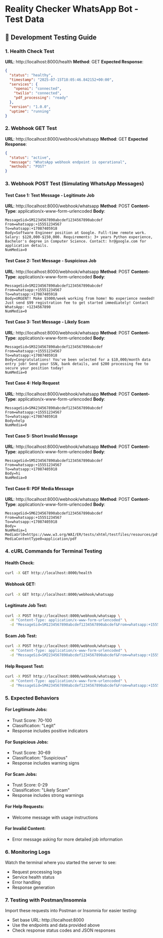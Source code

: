 # Reality Checker WhatsApp Bot - Test Data

## 🧪 Development Testing Guide

### 1. Health Check Test
**URL**: http://localhost:8000/health
**Method**: GET
**Expected Response**:
```json
{
  "status": "healthy",
  "timestamp": "2025-07-15T18:05:46.842152+00:00",
  "services": {
    "openai": "connected",
    "twilio": "connected", 
    "pdf_processing": "ready"
  },
  "version": "1.0.0",
  "uptime": "running"
}
```

### 2. Webhook GET Test
**URL**: http://localhost:8000/webhook/whatsapp
**Method**: GET
**Expected Response**:
```json
{
  "status": "active",
  "message": "WhatsApp webhook endpoint is operational",
  "methods": "POST"
}
```

### 3. Webhook POST Test (Simulating WhatsApp Messages)

#### Test Case 1: Text Message - Legitimate Job
**URL**: http://localhost:8000/webhook/whatsapp
**Method**: POST
**Content-Type**: application/x-www-form-urlencoded
**Body**:
```
MessageSid=SM1234567890abcdef1234567890abcdef
From=whatsapp:+15551234567
To=whatsapp:+17087405918
Body=Software Engineer position at Google. Full-time remote work. Salary: $120,000-$150,000. Requirements: 3+ years Python experience, Bachelor's degree in Computer Science. Contact: hr@google.com for application details.
NumMedia=0
```

#### Test Case 2: Text Message - Suspicious Job
**URL**: http://localhost:8000/webhook/whatsapp
**Method**: POST
**Content-Type**: application/x-www-form-urlencoded
**Body**:
```
MessageSid=SM2234567890abcdef1234567890abcdef
From=whatsapp:+15551234567
To=whatsapp:+17087405918
Body=URGENT! Make $5000/week working from home! No experience needed! Just send $99 registration fee to get started immediately! Contact WhatsApp: +1234567890
NumMedia=0
```

#### Test Case 3: Text Message - Likely Scam
**URL**: http://localhost:8000/webhook/whatsapp
**Method**: POST
**Content-Type**: application/x-www-form-urlencoded
**Body**:
```
MessageSid=SM3234567890abcdef1234567890abcdef
From=whatsapp:+15551234567
To=whatsapp:+17087405918
Body=Congratulations! You've been selected for a $10,000/month data entry job! Send your SSN, bank details, and $200 processing fee to secure your position today!
NumMedia=0
```

#### Test Case 4: Help Request
**URL**: http://localhost:8000/webhook/whatsapp
**Method**: POST
**Content-Type**: application/x-www-form-urlencoded
**Body**:
```
MessageSid=SM4234567890abcdef1234567890abcdef
From=whatsapp:+15551234567
To=whatsapp:+17087405918
Body=help
NumMedia=0
```

#### Test Case 5: Short Invalid Message
**URL**: http://localhost:8000/webhook/whatsapp
**Method**: POST
**Content-Type**: application/x-www-form-urlencoded
**Body**:
```
MessageSid=SM5234567890abcdef1234567890abcdef
From=whatsapp:+15551234567
To=whatsapp:+17087405918
Body=hi
NumMedia=0
```

#### Test Case 6: PDF Media Message
**URL**: http://localhost:8000/webhook/whatsapp
**Method**: POST
**Content-Type**: application/x-www-form-urlencoded
**Body**:
```
MessageSid=SM6234567890abcdef1234567890abcdef
From=whatsapp:+15551234567
To=whatsapp:+17087405918
Body=
NumMedia=1
MediaUrl0=https://www.w3.org/WAI/ER/tests/xhtml/testfiles/resources/pdf/dummy.pdf
MediaContentType0=application/pdf
```

### 4. cURL Commands for Terminal Testing

#### Health Check:
```bash
curl -X GET http://localhost:8000/health
```

#### Webhook GET:
```bash
curl -X GET http://localhost:8000/webhook/whatsapp
```

#### Legitimate Job Test:
```bash
curl -X POST http://localhost:8000/webhook/whatsapp \
  -H "Content-Type: application/x-www-form-urlencoded" \
  -d "MessageSid=SM1234567890abcdef1234567890abcdef&From=whatsapp:+15551234567&To=whatsapp:+17087405918&Body=Software Engineer position at Google. Full-time remote work. Salary: $120,000-$150,000. Requirements: 3+ years Python experience, Bachelor's degree in Computer Science. Contact: hr@google.com for application details.&NumMedia=0"
```

#### Scam Job Test:
```bash
curl -X POST http://localhost:8000/webhook/whatsapp \
  -H "Content-Type: application/x-www-form-urlencoded" \
  -d "MessageSid=SM2234567890abcdef1234567890abcdef&From=whatsapp:+15551234567&To=whatsapp:+17087405918&Body=URGENT! Make $5000/week working from home! No experience needed! Just send $99 registration fee to get started immediately! Contact WhatsApp: +1234567890&NumMedia=0"
```

#### Help Request Test:
```bash
curl -X POST http://localhost:8000/webhook/whatsapp \
  -H "Content-Type: application/x-www-form-urlencoded" \
  -d "MessageSid=SM4234567890abcdef1234567890abcdef&From=whatsapp:+15551234567&To=whatsapp:+17087405918&Body=help&NumMedia=0"
```

### 5. Expected Behaviors

#### For Legitimate Jobs:
- Trust Score: 70-100
- Classification: "Legit"
- Response includes positive indicators

#### For Suspicious Jobs:
- Trust Score: 30-69
- Classification: "Suspicious" 
- Response includes warning signs

#### For Scam Jobs:
- Trust Score: 0-29
- Classification: "Likely Scam"
- Response includes strong warnings

#### For Help Requests:
- Welcome message with usage instructions

#### For Invalid Content:
- Error message asking for more detailed job information

### 6. Monitoring Logs

Watch the terminal where you started the server to see:
- Request processing logs
- Service health status
- Error handling
- Response generation

### 7. Testing with Postman/Insomnia

Import these requests into Postman or Insomnia for easier testing:
- Set base URL: http://localhost:8000
- Use the endpoints and data provided above
- Check response status codes and JSON responses
